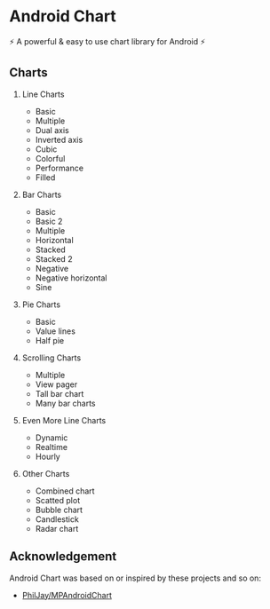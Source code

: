 # Android Chart

:zap: A powerful & easy to use chart library for Android :zap:

## Charts
1. Line Charts
   + Basic
   + Multiple
   + Dual axis
   + Inverted axis
   + Cubic
   + Colorful
   + Performance
   + Filled

2. Bar Charts
   + Basic
   + Basic 2
   + Multiple
   + Horizontal
   + Stacked
   + Stacked 2
   + Negative
   + Negative horizontal
   + Sine

3. Pie Charts
   + Basic
   + Value lines
   + Half pie

4. Scrolling Charts
   + Multiple
   + View pager
   + Tall bar chart
   + Many bar charts

5. Even More Line Charts
   + Dynamic
   + Realtime
   + Hourly

6. Other Charts
   + Combined chart
   + Scatted plot
   + Bubble chart
   + Candlestick
   + Radar chart

## Acknowledgement
Android Chart was based on or inspired by these projects and so on:
+ [PhilJay/MPAndroidChart](https://github.com/PhilJay/MPAndroidChart)
